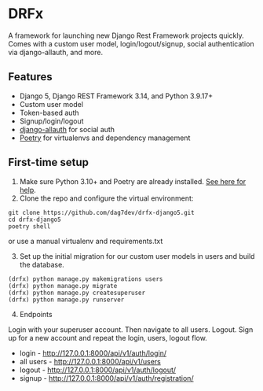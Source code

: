 # DRFx

A framework for launching new Django Rest Framework projects quickly. Comes with a custom user model, login/logout/signup, social authentication via django-allauth, and more.

## Features

- Django 5, Django REST Framework 3.14, and Python 3.9.17+
- Custom user model
- Token-based auth
- Signup/login/logout
- [django-allauth](https://github.com/pennersr/django-allauth) for social auth
- [Poetry](https://python-poetry.org) for virtualenvs and dependency management

## First-time setup

1.  Make sure Python 3.10+ and Poetry are already installed. [See here for help](https://djangoforbeginners.com/initial-setup/).
2.  Clone the repo and configure the virtual environment:

```
git clone https://github.com/dag7dev/drfx-django5.git 
cd drfx-django5
poetry shell
```

or use a manual virtualenv and requirements.txt

3.  Set up the initial migration for our custom user models in users and build the database.

```
(drfx) python manage.py makemigrations users
(drfx) python manage.py migrate
(drfx) python manage.py createsuperuser
(drfx) python manage.py runserver
```

4.  Endpoints

Login with your superuser account. Then navigate to all users. Logout. Sign up for a new account and repeat the login, users, logout flow.

- login - http://127.0.0.1:8000/api/v1/auth/login/
- all users - http://127.0.0.1:8000/api/v1/users
- logout - http://127.0.0.1:8000/api/v1/auth/logout/
- signup - http://127.0.0.1:8000/api/v1/auth/registration/

